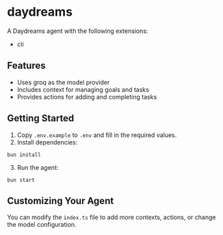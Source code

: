 # daydreams

A Daydreams agent with the following extensions:
- cli

## Features

- Uses groq as the model provider
- Includes context for managing goals and tasks
- Provides actions for adding and completing tasks

## Getting Started

1. Copy `.env.example` to `.env` and fill in the required values.
2. Install dependencies:

```
bun install
```

3. Run the agent:

```
bun start
```

## Customizing Your Agent

You can modify the `index.ts` file to add more contexts, actions, or change the model configuration.

